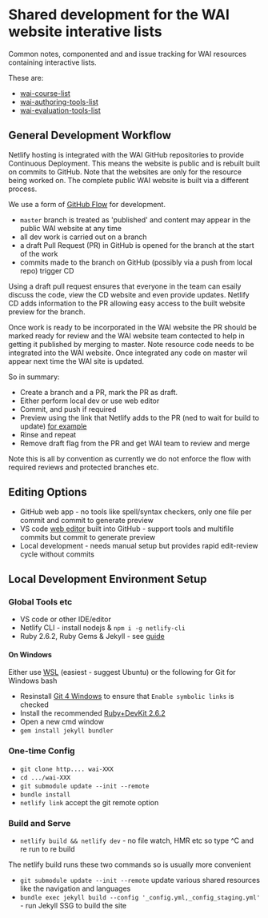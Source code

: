 # Shared development for the WAI website interative lists 

Common notes, componented and and issue tracking for WAI resources containing interactive lists. 

These are:

- [wai-course-list](https://github.com/w3c/wai-course-list)
- [wai-authoring-tools-list](https://github.com/w3c/wai-authoring-tools-list)
- [wai-evaluation-tools-list](https://github.com/w3c/wai-evaluation-tools-list)

## General Development Workflow

Netlify hosting is integrated with the WAI GitHub repositories to provide Continuous Deployment. This means the website is public and is rebuilt built on commits to GitHub. Note that the websites are only for the resource being worked on. The complete public WAI website is built via a different process.

We use a form of [GitHub Flow](https://docs.github.com/en/get-started/quickstart/github-flow) for development.

- `master` branch is treated as 'published' and content may appear in the public WAI website at any time
- all dev work is carried out on a branch
- a draft Pull Request (PR) in GitHub is opened for the branch at the start of the work
- commits made to the branch on GitHub (possibly via a push from local repo) trigger CD

Using a draft pull request ensures that everyone in the team can esaily discuss the code, view the CD website and even provide updates. Netlify CD adds information to the PR allowing easy access to the built website preview for the branch.

Once work is ready to be incorporated in the WAI website the PR should be marked ready for review and the WAI website team contected to help in getting it published by merging to master. Note resource code needs to be integrated into the WAI website. Once integrated any code on master wil appear next time the WAI site is updated.

So in summary:

- Create a branch and a PR, mark the PR as draft.
- Either perform local dev or use web editor
- Commit, and push if required
- Preview using the link that Netlify adds to the PR (ned to wait for build to update) [for example](https://github.com/w3c/wai-course-list/pull/4)
- Rinse and repeat
- Remove draft flag from the PR and get WAI team to review and merge

Note this is all by convention as currently we do not enforce the flow with required reviews and protected branches etc.

## Editing Options

- GitHub web app - no tools like spell/syntax checkers, only one file per commit and commit to generate preview
- VS code [web editor](https://docs.github.com/en/codespaces/the-githubdev-web-based-editor) built into GitHub - support tools and multifile commits but commit to generate preview
- Local development - needs manual setup but provides rapid edit-review cycle without commits

## Local Development Environment Setup

### Global Tools etc

- VS code or other IDE/editor
- Netlify CLI - install nodejs & `npm i -g netlify-cli`
- Ruby 2.6.2, Ruby Gems & Jekyll - see [guide](https://jekyllrb.com/docs/installation/) 

#### On Windows

Either use [WSL](https://docs.microsoft.com/en-us/windows/wsl/install) (easiest - suggest Ubuntu) or the following for Git for Windows bash

- Resinstall [Git 4 Windows](https://gitforwindows.org/) to ensure that `Enable symbolic links` is checked
- Install the recommended [Ruby+DevKit 2.6.2](https://jekyllrb.com/docs/installation/windows/)
- Open a new cmd window
- `gem install jekyll bundler`

### One-time Config

- `git clone http.... wai-XXX`
- `cd .../wai-XXX`
- `git submodule update --init --remote`
- `bundle install`
- `netlify link` accept the git remote option

### Build and Serve 

- `netlify build && netlify dev` - no file watch, HMR etc so type ^C and re run to re build

The netlify build runs these two commands so is usually more convenient

- `git submodule update --init --remote` update various shared resources like the navigation and languages
- `bundle exec jekyll build --config '_config.yml,_config_staging.yml'` - run Jekyll SSG to build the site
